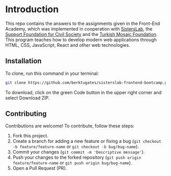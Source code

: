 # Introduction
This repo contains the answers to the assignments given in the Front-End Academy, which was implemented in cooperation with [SistersLab](https://twitter.com/SistersLaborg), the [Support Foundation for Civil Society](https://twitter.com/destekvakfi) and the [Turkish Mosaic Foundation](https://twitter.com/turkeymozaik). This program teaches how to develop modern web applications through HTML, CSS, JavaScript, React and other web technologies.

## Installation
To clone, run this command in your terminal:
```bash
git clone https://github.com/berktugates/sisterslab-frontend-bootcamp.git
```
To download, click on the green Code button in the upper right corner and select Download ZIP.

## Contributing

Contributions are welcome! To contribute, follow these steps:

1. Fork this project.
2. Create a branch for adding a new feature or fixing a bug (`git checkout -b feature/feature-name` or `git checkout -b bug/bug-name`).
3. Commit your changes (`git commit -m 'Descriptive message'`).
4. Push your changes to the forked repository (`git push origin feature/feature-name` or `git push origin bug/bug-name`).
5. Open a Pull Request (PR).